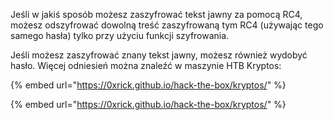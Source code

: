 Jeśli w jakiś sposób możesz zaszyfrować tekst jawny za pomocą RC4, możesz odszyfrować dowolną treść zaszyfrowaną tym RC4 (używając tego samego hasła) tylko przy użyciu funkcji szyfrowania.

Jeśli możesz zaszyfrować znany tekst jawny, możesz również wydobyć hasło. Więcej odniesień można znaleźć w maszynie HTB Kryptos:

{% embed url="https://0xrick.github.io/hack-the-box/kryptos/" %}

{% embed url="https://0xrick.github.io/hack-the-box/kryptos/" %}
